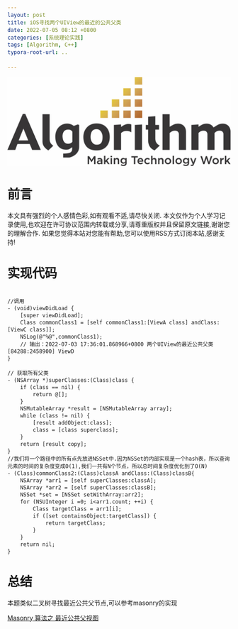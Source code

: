 ```yaml
---
layout: post
title: iOS寻找两个UIView的最近的公共父类
date: 2022-07-05 08:12 +0800
categories: [系统理论实践]
tags: [Algorithm, C++]
typora-root-url: ..

---
```


![](/assets/images/20220701ReverseList/algorithm.webp)

# 前言

本文具有强烈的个人感情色彩,如有观看不适,请尽快关闭. 本文仅作为个人学习记录使用,也欢迎在许可协议范围内转载或分享,请尊重版权并且保留原文链接,谢谢您的理解合作. 如果您觉得本站对您能有帮助,您可以使用RSS方式订阅本站,感谢支持!

# 实现代码


``` objc

//调用
- (void)viewDidLoad {
    [super viewDidLoad];
    Class commonClass1 = [self commonClass1:[ViewA class] andClass:[ViewC class]];
    NSLog(@"%@",commonClass1);
    // 输出：2022-07-03 17:36:01.868966+0800 两个UIView的最近公共父类[84288:2458900] ViewD
}

// 获取所有父类
- (NSArray *)superClasses:(Class)class {
    if (class == nil) {
        return @[];
    }
    NSMutableArray *result = [NSMutableArray array];
    while (class != nil) {
        [result addObject:class];
        class = [class superclass];
    }
    return [result copy];
}
//我们将一个路径中的所有点先放进NSSet中.因为NSSet的内部实现是一个hash表，所以查询元素的时间的复杂度变成O(1),我们一共有N个节点，所以总时间复杂度优化到了O(N)
- (Class)commonClass2:(Class)classA andClass:(Class)classB{
    NSArray *arr1 = [self superClasses:classA];
    NSArray *arr2 = [self superClasses:classB];
    NSSet *set = [NSSet setWithArray:arr2];
    for (NSUInteger i =0; i<arr1.count; ++i) {
        Class targetClass = arr1[i];
        if ([set containsObject:targetClass]) {
            return targetClass;
        }
    }
    return nil;
}
```


# 总结

本题类似二叉树寻找最近公共父节点,可以参考masonry的实现

[Masonry 算法之 最近公共父视图](https://www.todayios.com/ios-masonry-lca-closest-common-superview/)